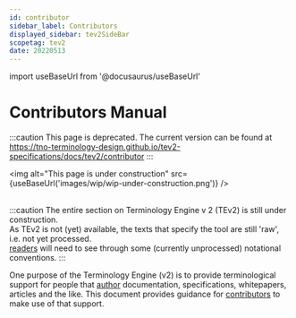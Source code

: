 ```yaml
---
id: contributor
sidebar_label: Contributors
displayed_sidebar: tev2SideBar
scopetag: tev2
date: 20220513
---
```


import useBaseUrl from '@docusaurus/useBaseUrl'

# Contributors Manual

:::caution
This page is deprecated. The current version can be found at https://tno-terminology-design.github.io/tev2-specifications/docs/tev2/contributor
:::

<img
  alt="This page is under construction"
  src={useBaseUrl('images/wip/wip-under-construction.png')}
/><br/><br/>

:::caution
The entire section on Terminology Engine v 2 (TEv2) is still under construction.<br/>
As TEv2 is not (yet) available, the texts that specify the tool are still 'raw', i.e. not yet processed.<br/>[readers](@) will need to see through some (currently unprocessed) notational conventions.
:::

One purpose of the Terminology Engine (v2) is to provide terminological support for people that [author](@) documentation, specifications, whitepapers, articles and the like. This document provides guidance for [contributors](@) to make use of that support.
